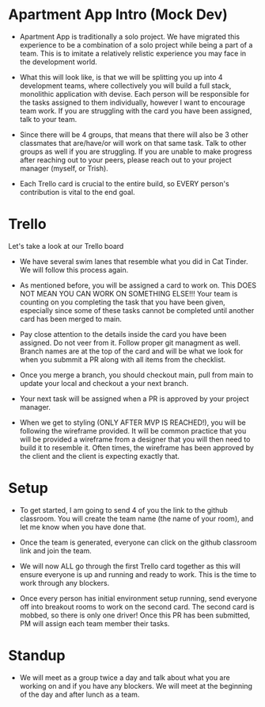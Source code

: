 # Apartment App Intro (Mock Dev)

- Apartment App is traditionally a solo project.  We have migrated this experience to be a combination of a solo project while being a part of a team.  This is to imitate a relatively relistic experience you may face in the development world.  

- What this will look like, is that we will be splitting you up into 4 development teams, where collectively you will build a full stack, monolithic application with devise.  Each person will be responsible for the tasks assigned to them individually, however I want to encourage team work.  If you are struggling with the card you have been assigned, talk to your team. 

- Since there will be 4 groups, that means that there will also be 3 other classmates that are/have/or will work on that same task.  Talk to other groups as well if you are struggling.  If you are unable to make progress after reaching out to your peers, please reach out to your project manager (myself, or Trish).  

- Each Trello card is crucial to the entire build, so EVERY person's contribution is vital to the end goal.  

# Trello

Let's take a look at our Trello board

- We have several swim lanes that resemble what you did in Cat Tinder.  We will follow this process again.  

- As mentioned before, you will be assigned a card to work on.  This DOES NOT MEAN YOU CAN WORK ON SOMETHING ELSE!!!  Your team is counting on you completing the task that you have been given, especially since some of these tasks cannot be completed until another card has been merged to main.

- Pay close attention to the details inside the card you have been assigned.  Do not veer from it.  Follow proper git managment as well.  Branch names are at the top of the card and will be what we look for when you submmit a PR along with all items from the checklist.  

- Once you merge a branch, you should checkout main, pull from main to update your local and checkout a your next branch.

- Your next task will be assigned when a PR is approved by your project manager.

- When we get to styling (ONLY AFTER MVP IS REACHED!), you will be following the wireframe provided.  It will be common practice that you will be provided a wireframe from a designer that you will then need to build it to resemble it.  Often times, the wireframe has been approved by the client and the client is expecting exactly that.

# Setup

- To get started, I am going to send 4 of you the link to the github classroom.  You will create the team name (the name of your room), and let me know when you have done that.

- Once the team is generated, everyone can click on the github classroom link and join the team.

- We will now ALL go through the first Trello card together as this will ensure everyone is up and running and ready to work.  This is the time to work through any blockers.

- Once every person has initial environment setup running, send everyone off into breakout rooms to work on the second card.  The second card is mobbed, so there is only one driver!  Once this PR has been submitted, PM will assign each team member their tasks.

# Standup

- We will meet as a group twice a day and talk about what you are working on and if you have any blockers.  We will meet at the beginning of the day and after lunch as a team.